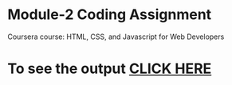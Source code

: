 # Module-2 Coding Assignment

Coursera course: HTML, CSS, and Javascript for Web Developers

# To see the output [CLICK HERE](https://dhvaniish.github.io/coursera-test/Module2-Solution/index.html)
